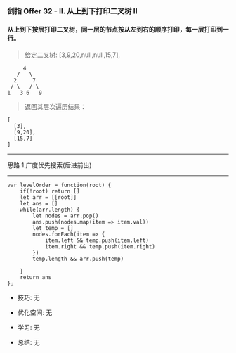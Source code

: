 
### 剑指 Offer 32 - II. 从上到下打印二叉树 II

#### 从上到下按层打印二叉树，同一层的节点按从左到右的顺序打印，每一层打印到一行。
  
> 给定二叉树: [3,9,20,null,null,15,7],
```
     4
   /   \
  2     7
 / \   / \
1   3 6   9
```
> 返回其层次遍历结果：
```
[
  [3],
  [9,20],
  [15,7]
]
```

---

思路
1.广度优先搜索(后进前出)

---

```
var levelOrder = function(root) {
    if(!root) return []
    let arr = [[root]]
    let ans = []
    while(arr.length) {
        let nodes = arr.pop()
        ans.push(nodes.map(item => item.val))
        let temp = []
        nodes.forEach(item => {
            item.left && temp.push(item.left)
            item.right && temp.push(item.right)
        })
        temp.length && arr.push(temp)
        
    }
    return ans
};
```

* 技巧: 无 

* 优化空间: 无 

* 学习: 无

* 总结: 无
